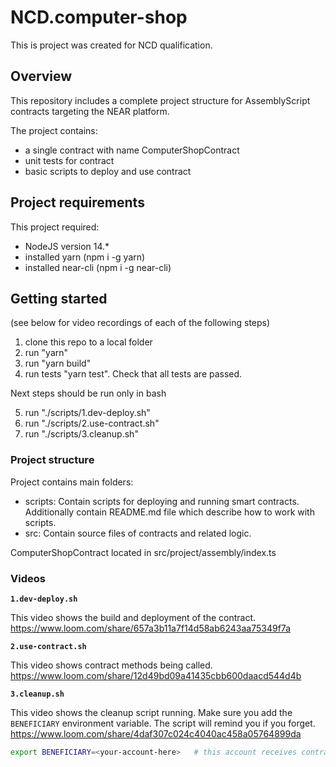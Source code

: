 # NCD.computer-shop
This is project was created for NCD qualification.

## Overview

This repository includes a complete project structure for AssemblyScript contracts targeting the NEAR platform.

The project contains:
- a single contract with name ComputerShopContract
- unit tests for contract
- basic scripts to deploy and use contract

## Project requirements

This project required:
- NodeJS version 14.*
- installed yarn (npm i -g yarn)
- installed near-cli (npm i -g near-cli)

## Getting started
(see below for video recordings of each of the following steps)

1) clone this repo to a local folder
2) run "yarn"
3) run "yarn build"
4) run tests "yarn test". Check that all tests are passed.

Next steps should be run only in bash

5) run "./scripts/1.dev-deploy.sh"
6) run "./scripts/2.use-contract.sh"
7) run "./scripts/3.cleanup.sh"

### Project structure

Project contains main folders:
- scripts:
    Contain scripts for deploying and running smart contracts.
    Additionally contain README.md file which describe how to work with scripts.
- src:
    Contain source files of contracts and related logic.

ComputerShopContract located in src/project/assembly/index.ts

### Videos

**`1.dev-deploy.sh`**

This video shows the build and deployment of the contract.
https://www.loom.com/share/657a3b11a7f14d58ab6243aa75349f7a

**`2.use-contract.sh`**

This video shows contract methods being called.
https://www.loom.com/share/12d49bd09a41435cbb600daacd544d4b

**`3.cleanup.sh`**

This video shows the cleanup script running.  Make sure you add the `BENEFICIARY` environment variable. The script will remind you if you forget.
https://www.loom.com/share/4daf307c024c4040ac458a05764899da

```sh
export BENEFICIARY=<your-account-here>   # this account receives contract account balance
```
